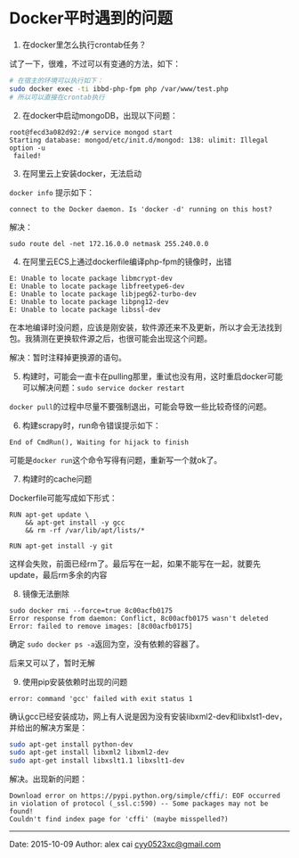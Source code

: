 # Docker平时遇到的问题

1. 在docker里怎么执行crontab任务？

试了一下，很难，不过可以有变通的方法，如下：

```sh
# 在宿主的环境可以执行如下：
sudo docker exec -ti ibbd-php-fpm php /var/www/test.php
# 所以可以直接在crontab执行
```

2. 在docker中启动mongoDB，出现以下问题：

```
root@fecd3a082d92:/# service mongod start
Starting database: mongod/etc/init.d/mongod: 138: ulimit: Illegal option -u
 failed!
```

3. 在阿里云上安装docker，无法启动

`docker info` 提示如下：

```
connect to the Docker daemon. Is 'docker -d' running on this host?
```
解决：
```
sudo route del -net 172.16.0.0 netmask 255.240.0.0  
```
4. 在阿里云ECS上通过dockerfile编译php-fpm的镜像时，出错

```
E: Unable to locate package libmcrypt-dev
E: Unable to locate package libfreetype6-dev
E: Unable to locate package libjpeg62-turbo-dev
E: Unable to locate package libpng12-dev
E: Unable to locate package libssl-dev
```
在本地编译时没问题，应该是刚安装，软件源还来不及更新，所以才会无法找到包。我猜测在更换软件源之后，也很可能会出现这个问题。

解决：暂时注释掉更换源的语句。

5. 构建时，可能会一直卡在pulling那里，重试也没有用，这时重启docker可能可以解决问题：`sudo service docker restart`

`docker pull`的过程中尽量不要强制退出，可能会导致一些比较奇怪的问题。

6. 构建scrapy时，run命令错误提示如下：

```
End of CmdRun(), Waiting for hijack to finish
```
可能是`docker run`这个命令写得有问题，重新写一个就ok了。

7. 构建时的cache问题

Dockerfile可能写成如下形式：

```
RUN apt-get update \ 
    && apt-get install -y gcc
    && rm -rf /var/lib/apt/lists/*

RUN apt-get install -y git
```

这样会失败，前面已经rm了。最后写在一起，如果不能写在一起，就要先update，最后rm多余的内容

8. 镜像无法删除

```
sudo docker rmi --force=true 8c00acfb0175 
Error response from daemon: Conflict, 8c00acfb0175 wasn't deleted
Error: failed to remove images: [8c00acfb0175]
```

确定 `sudo docker ps -a`返回为空，没有依赖的容器了。

后来又可以了，暂时无解

9. 使用pip安装依赖时出现的问题

```
error: command 'gcc' failed with exit status 1
```

确认gcc已经安装成功，网上有人说是因为没有安装libxml2-dev和libxlst1-dev，并给出的解决方案是：

```sh
sudo apt-get install python-dev
sudo apt-get install libxml2 libxml2-dev
sudo apt-get install libxslt1.1 libxslt1-dev
```

解决。出现新的问题：

```
Download error on https://pypi.python.org/simple/cffi/: EOF occurred in violation of protocol (_ssl.c:590) -- Some packages may not be found!
Couldn't find index page for 'cffi' (maybe misspelled?)
```





---------

Date: 2015-10-09  Author: alex cai <cyy0523xc@gmail.com>

